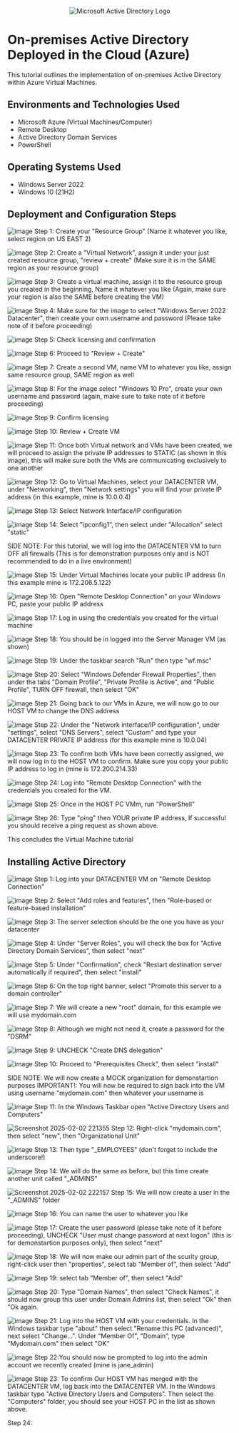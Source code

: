 <p align="center">
<img src="https://i.imgur.com/pU5A58S.png" alt="Microsoft Active Directory Logo"/>
</p>

<h1>On-premises Active Directory Deployed in the Cloud (Azure)</h1>
This tutorial outlines the implementation of on-premises Active Directory within Azure Virtual Machines.<br />

<h2>Environments and Technologies Used</h2>

- Microsoft Azure (Virtual Machines/Computer)
- Remote Desktop
- Active Directory Domain Services
- PowerShell

<h2>Operating Systems Used </h2>

- Windows Server 2022
- Windows 10 (21H2)

<h2>Deployment and Configuration Steps</h2>

![image](https://github.com/user-attachments/assets/2841b9f1-2970-4c0a-8f5d-a56372d3eab6)
Step 1: Create your "Resource Group" (Name it whatever you like, select region on US EAST 2)

![image](https://github.com/user-attachments/assets/b4a609e0-a7c3-4bf7-b625-8bbcd268d1fc)
Step 2: Create a "Virtual Network", assign it under your just created resource group, "review + create" (Make sure it is in the SAME region as your resource group)

![image](https://github.com/user-attachments/assets/e5121d66-907b-4490-aecc-26965d6ea99b)
Step 3: Create a virtual machine, assign it to the resource group you created in the beginning, Name it whatever you like (Again, make sure your region is also the SAME before creating the VM) 

![image](https://github.com/user-attachments/assets/ecb1d224-a0ad-491f-83c5-85f6f2bb8ab8)
Step 4: Make sure for the image to select "Windows Server 2022 Datacenter", then create your own username and password (Please take note of it before proceeding)

![image](https://github.com/user-attachments/assets/d0cc10ef-0001-4632-b2ef-11a383c8886f)
Step 5: Check licensing and confirmation

![image](https://github.com/user-attachments/assets/588ac30d-720a-4398-9bda-0d78c3378ec0)
Step 6: Proceed to "Review + Create"

![image](https://github.com/user-attachments/assets/f64c1667-f03f-4b79-88d5-c5574e74689a)
Step 7: Create a second VM, name VM to whatever you like, assign same resource group, SAME region as well

![image](https://github.com/user-attachments/assets/b23969e2-df93-465d-8756-744b4b46bca5)
Step 8: For the image select "Windows 10 Pro", create your own username and password (again, make sure to take note of it before proceeding)

![image](https://github.com/user-attachments/assets/207837e7-80f7-4e6a-a8dc-08a0750d8d6c)
Step 9: Confirm licensing

![image](https://github.com/user-attachments/assets/c1d99c3c-ae00-4efa-bd09-495691774d0c)
Step 10: Review + Create VM

![image](https://github.com/user-attachments/assets/c66a1958-9d3f-4535-b1f9-a1f132164501)
Step 11: Once both Virtual network and VMs have been created, we will proceed to assign the private IP addresses to STATIC (as shown in this image), this will make sure both the VMs are communicating exclusively to one another

![image](https://github.com/user-attachments/assets/7b5b2d44-1db2-437b-bf83-14da1b18f6cf)
Step 12: Go to Virtual Machines, select your DATACENTER VM, under "Networking", then "Network settings" you will find your private IP address (in this example, mine is 10.0.0.4)

![image](https://github.com/user-attachments/assets/a707f2c3-f950-4b46-b0b9-04451f72c092)
Step 13: Select Network Interface/IP configuration

![image](https://github.com/user-attachments/assets/6402273e-fcb5-4178-b081-5f0c98bc63c8)
Step 14: Select "ipconfig1", then select under "Allocation" select "static"

SIDE NOTE: For this tutorial, we will log into the DATACENTER VM to turn OFF all firewalls (This is for demonstration purposes only and is NOT recommended to do in a live environment)

![image](https://github.com/user-attachments/assets/70f77a73-acb4-43fc-9077-e94a526c707b)
Step 15: Under Virtual Machines locate your public IP address (In this example mine is 172.206.5.122)

![image](https://github.com/user-attachments/assets/b5cf0447-9fc5-494b-89b4-3e56265b8d6c)
Step 16: Open "Remote Desktop Connection" on your Windows PC, paste your public IP address

![image](https://github.com/user-attachments/assets/85567ea3-1330-4fad-9d78-9f24bcab13c6)
Step 17: Log in using the credentials you created for the virtual machine

![image](https://github.com/user-attachments/assets/5c5a3398-ebc5-48f8-bbe5-e746eee179c4)
Step 18: You should be in logged into the Server Manager VM (as shown)

![image](https://github.com/user-attachments/assets/306a656d-d1de-4af2-80c0-f1f42b5abd12)
Step 19: Under the taskbar search "Run" then type "wf.msc"

![image](https://github.com/user-attachments/assets/8ae51527-ea32-4593-9c73-1a4960548826)
Step 20: Select "Windows Defender Firewall Properties", then under the tabs "Domain Profile", "Private Profile is Active", and "Public Profile", TURN OFF firewall, then select "OK"

![image](https://github.com/user-attachments/assets/ed407845-c62d-45b2-a0c1-f064cf001b71)
Step 21: Going back to our VMs in Azure, we will now go to our HOST VM to change the DNS address

![image](https://github.com/user-attachments/assets/96322296-ab4a-4a1d-8894-546eda8ca949)
Step 22: Under the "Network interface/IP configuration", under "settings", select "DNS Servers", select "Custom" and type your DATACENTER PRIVATE IP address (for this example mine is 10.0.04)

![image](https://github.com/user-attachments/assets/9d8b7e03-a1df-43c1-832c-0de5d9a01817)
Step 23: To confirm both VMs have been correctly assigned, we will now log in to the HOST VM to confirm. Make sure you copy your public IP address to log in (mine is 172.200.214.33)

![image](https://github.com/user-attachments/assets/549c904a-d80c-4758-bf38-dd4d6b85b94b)
Step 24: Log into "Remote Desktop Connection" with the credentials you created for the VM.

![image](https://github.com/user-attachments/assets/75056000-6f96-4dab-805b-90cb448d9be9)
Step 25: Once in the HOST PC VMm, run "PowerShell" 

![image](https://github.com/user-attachments/assets/06885cbb-ac99-4449-a9c3-3ad257df0180)
Step 26: Type "ping" then YOUR private IP address, If successful you should receive a ping request as shown above.

This concludes the Virtual Machine tutorial

<h2>Installing Active Directory</h2>

![image](https://github.com/user-attachments/assets/c23851d8-9ab2-4976-9ccc-cd4767b5feba)
Step 1: Log into your DATACENTER VM on "Remote Desktop Connection"

![image](https://github.com/user-attachments/assets/a88db94b-301b-4dcc-acc7-f9d20d6cdb9f)
Step 2: Select "Add roles and features", then "Role-based or feature-based installation"

![image](https://github.com/user-attachments/assets/ea57c9b0-eaec-40d7-beb3-f204be9e36b8)
Step 3: The server selection should be the one you have as your datacenter

![image](https://github.com/user-attachments/assets/fefac5e1-9d0a-416f-a7e1-d28d2c1ab706)
Step 4: Under "Server Roles", you will check the box for "Active Directory Domain Services", then select "next"

![image](https://github.com/user-attachments/assets/673a6276-e317-4428-903a-269a2a7c0ddf)
Step 5: Under "Confirmation", check "Restart destination server automatically if required", then select "install"

![image](https://github.com/user-attachments/assets/400fdc86-39ef-4010-acc6-cedf540d7220)
Step 6: On the top right banner, select "Promote this server to a domain controller"

![image](https://github.com/user-attachments/assets/ce76e869-bd25-4c67-a23c-6d7bdbae9f79)
Step 7: We will create a new "root" domain, for this example we will use mydomain.com

![image](https://github.com/user-attachments/assets/23eda5a6-2824-4383-92ec-23155f4f17fb)
Step 8: Although we might not need it, create a password for the "DSRM"

![image](https://github.com/user-attachments/assets/c0da67f9-352a-4f3b-92b7-eef9929dbb3c)
Step 9: UNCHECK "Create DNS delegation"

![image](https://github.com/user-attachments/assets/c5e1611c-5cad-4ff8-8bf1-3a9d70136cd8)
Step 10: Proceed to "Prerequisites Check", then select "install"

SIDE NOTE: We will now create a MOCK organization for demonstartion purposes
IMPORTANT!: You will now be required to sign back into the VM using username "mydomain.com\" then whatever your username is

![image](https://github.com/user-attachments/assets/77bf11be-d600-43ac-8f6d-446351d221ae)
Step 11: In the Windows Taskbar open "Active Directory Users and Computers"

![Screenshot 2025-02-02 221355](https://github.com/user-attachments/assets/9a0aad5b-a4b8-4fcd-9ccc-662b3f9860bf)
Step 12: Right-click "mydomain.com", then select "new", then "Organizational Unit"

![image](https://github.com/user-attachments/assets/18c9a584-fe2e-406c-b769-5564445c9e21)
Step 13: Then type "_EMPLOYEES" (don't forget to include the underscore!)

![image](https://github.com/user-attachments/assets/b6c7f1e0-b890-4638-b352-de50cad57f9e)
Step 14: We will do the same as before, but this time create another unit called "_ADMINS"

![Screenshot 2025-02-02 222157](https://github.com/user-attachments/assets/cc5e8baf-ff20-4911-a178-58f8cbe394d4)
Step 15: We will now create a user in the "_ADMINS" folder

![image](https://github.com/user-attachments/assets/b0354bbe-3520-49d8-b7eb-75addc473607)
Step 16: You can name the user to whatever you like

![image](https://github.com/user-attachments/assets/c86c7cca-8195-415c-b066-c965f814facf)
Step 17: Create the user password (please take note of it before proceeding), UNCHECK "User must change password at next logon" (this is for demonstartion purposes only), then select "next"

![image](https://github.com/user-attachments/assets/511a645e-458c-45e5-bdfa-0cace40251dc)
Step 18: We will now make our admin part of the scurity group, right-click user then "properties", select tab "Member of", then select "Add"

![image](https://github.com/user-attachments/assets/6af5a22d-8789-4b09-aeca-ff73df3342ca)
Step 19: select tab "Member of", then select "Add"

![image](https://github.com/user-attachments/assets/2f2fcbac-b9ed-4324-a9f5-a956ab04e332)
Step 20: Type "Domain Names", then select "Check Names", it should now group this user under Domain Admins list, then select "Ok" then "Ok again.

![image](https://github.com/user-attachments/assets/ff4b4a82-832a-4584-accc-e4ce87dede61)
Step 21: Log into the HOST VM with your credentials. In the Windows taskbar type "about" then select "Rename this PC (advanced)", next select "Change...". Under "Member Of", "Domain", type "Mydomain.com" then select "OK"

![image](https://github.com/user-attachments/assets/c36707de-0d28-49a1-8e10-e0dd5d874d6d)
Step 22:You should now be prompted to log into the admin account we recently created (mine is jane_admin)

![image](https://github.com/user-attachments/assets/5e6d440a-4d7b-43f4-9001-f789e48a8c6c)
Step 23: To confirm Our HOST VM has merged with the DATACENTER VM, log back into the DATACENTER VM. In the Windows taskbar type "Active Directory Users and Computers". Then select the "Computers" folder, you should see your HOST PC in the list as shown above. 

Step 24:












